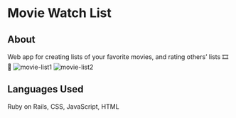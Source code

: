 # Movie Watch List

## About 
Web app for creating lists of your favorite movies, and rating others’ lists 🎞️🍿
![movie-list1](https://user-images.githubusercontent.com/114258514/225235573-e5acb161-9b79-4877-a72e-a1ace844cf3c.gif)
![movie-list2](https://user-images.githubusercontent.com/114258514/225235620-fd49a293-f817-498d-9142-999d9be9a157.gif)

## Languages Used
Ruby on Rails, CSS, JavaScript, HTML
